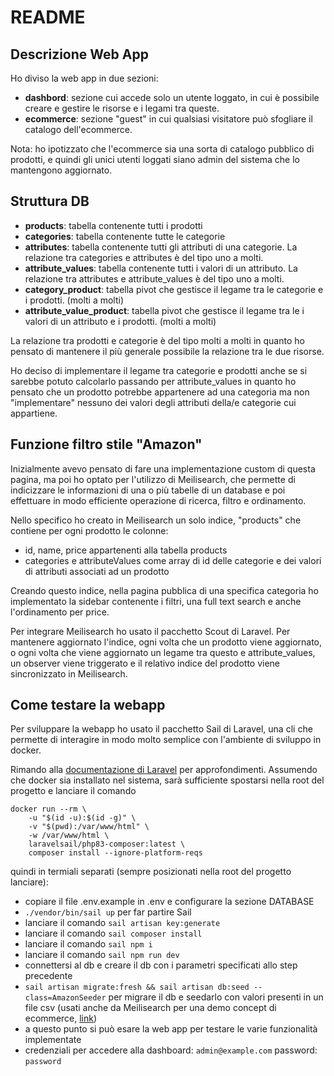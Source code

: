 # README

## Descrizione Web App

Ho diviso la web app in due sezioni:

-   **dashbord**: sezione cui accede solo un utente loggato, in cui è possibile creare e gestire le risorse e i legami tra queste.
-   **ecommerce**: sezione "guest" in cui qualsiasi visitatore può sfogliare il catalogo dell'ecommerce.

Nota: ho ipotizzato che l'ecommerce sia una sorta di catalogo pubblico di prodotti, e quindi gli unici utenti loggati siano admin del sistema che lo mantengono aggiornato.

## Struttura DB

-   **products**: tabella contenente tutti i prodotti
-   **categories**: tabella contenente tutte le categorie
-   **attributes**: tabella contenente tutti gli attributi di una categorie. La relazione tra categories e attributes è del tipo uno a molti.
-   **attribute_values**: tabella contenente tutti i valori di un attributo. La relazione tra attributes e attribute_values è del tipo uno a molti.
-   **category_product**: tabella pivot che gestisce il legame tra le categorie e i prodotti. (molti a molti)
-   **attribute_value_product**: tabella pivot che gestisce il legame tra le i valori di un attributo e i prodotti. (molti a molti)

La relazione tra prodotti e categorie è del tipo molti a molti in quanto ho pensato di mantenere il più generale possibile la relazione tra le due risorse.

Ho deciso di implementare il legame tra categorie e prodotti anche se si sarebbe potuto calcolarlo passando per attribute_values in quanto ho pensato che un prodotto potrebbe appartenere ad una categoria ma non "implementare" nessuno dei valori degli attributi della/e categorie cui appartiene.

## Funzione filtro stile "Amazon"

Inizialmente avevo pensato di fare una implementazione custom di questa pagina, ma poi ho optato per l'utilizzo di Meilisearch, che permette di indicizzare le informazioni di una o più tabelle di un database e poi effettuare in modo efficiente operazione di ricerca, filtro e ordinamento.

Nello specifico ho creato in Meilisearch un solo indice, "products" che contiene per ogni prodotto le colonne:

-   id, name, price appartenenti alla tabella products
-   categories e attributeValues come array di id delle categorie e dei valori di attributi associati ad un prodotto

Creando questo indice, nella pagina pubblica di una specifica categoria ho implementato la sidebar contenente i filtri, una full text search e anche l'ordinamento per price.

Per integrare Meilisearch ho usato il pacchetto Scout di Laravel. Per mantenere aggiornato l'indice, ogni volta che un prodotto viene aggiornato, o ogni volta che viene aggiornato un legame tra questo e attribute_values, un observer viene triggerato e il relativo indice del prodotto viene sincronizzato in Meilisearch.

## Come testare la webapp

Per sviluppare la webapp ho usato il pacchetto Sail di Laravel, una cli che permette di interagire in modo molto semplice con l'ambiente di sviluppo in docker.

Rimando alla [documentazione di Laravel](https://laravel.com/docs/11.x/sail) per approfondimenti. Assumendo che docker sia installato nel sistema, sarà sufficiente spostarsi nella root del progetto e lanciare il comando

```
docker run --rm \
    -u "$(id -u):$(id -g)" \
    -v "$(pwd):/var/www/html" \
    -w /var/www/html \
    laravelsail/php83-composer:latest \
    composer install --ignore-platform-reqs
```

quindi in termiali separati (sempre posizionati nella root del progetto lanciare):

-   copiare il file .env.example in .env e configurare la sezione DATABASE
-   `./vendor/bin/sail up` per far partire Sail
-   lanciare il comando `sail artisan key:generate`
-   lanciare il comando `sail composer install`
-   lanciare il comando `sail npm i`
-   lanciare il comando `sail npm run dev`
-   connettersi al db e creare il db con i parametri specificati allo step precedente
-   `sail artisan migrate:fresh && sail artisan db:seed --class=AmazonSeeder` per migrare il db e seedarlo con valori presenti in un file csv (usati anche da Meilisearch per una demo concept di ecommerce, [link](https://github.com/meilisearch/ecommerce-demo))
-   a questo punto si può esare la web app per testare le varie funzionalità implementate
-   credenziali per accedere alla dashboard: `admin@example.com` password: `password`

